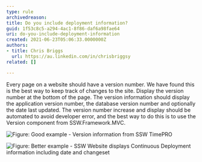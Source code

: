 ```yaml
---
type: rule
archivedreason:
title: Do you include deployment information?
guid: 1f53c8c5-a294-4ac1-8f86-daf6a98fae64
uri: do-you-include-deployment-information
created: 2021-06-23T05:06:33.0000000Z
authors:
- title: Chris Briggs
  url: https://au.linkedin.com/in/chrisbriggsy
related: []

---
```

 
 <!--endintro-->
 
Every page on a website should have a version number. We have found this is the best way to keep track of changes to the site. 
Display the version number at the bottom of the page. 
The version information should display the application version number, the database version number and optionally the date last updated.
The version number increase and display should be automated to avoid developer error, and the best way to do this is to use the Version component from SSW.Framework.MVC.

![**Figure: Good example** - Version information from SSW TimePRO](https://user-images.githubusercontent.com/86330472/123017625-4e1caf00-d410-11eb-931e-fc481a0c31d9.png)



![**Figure: Better example** - SSW Website displays Continuous Deployment information including date and changeset](https://user-images.githubusercontent.com/86330472/123017681-6987ba00-d410-11eb-933e-47ee6dcf9f1a.png)


